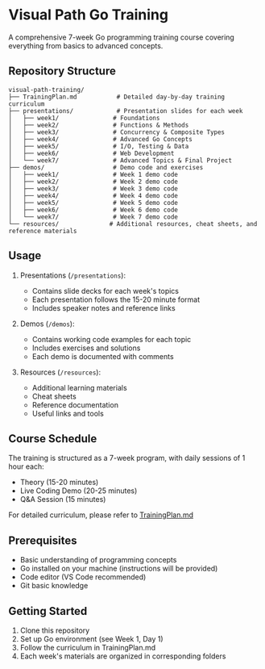 # Visual Path Go Training

A comprehensive 7-week Go programming training course covering everything from basics to advanced concepts.

## Repository Structure

```
visual-path-training/
├── TrainingPlan.md           # Detailed day-by-day training curriculum
├── presentations/            # Presentation slides for each week
│   ├── week1/               # Foundations
│   ├── week2/               # Functions & Methods
│   ├── week3/               # Concurrency & Composite Types
│   ├── week4/               # Advanced Go Concepts
│   ├── week5/               # I/O, Testing & Data
│   ├── week6/               # Web Development
│   └── week7/               # Advanced Topics & Final Project
├── demos/                   # Demo code and exercises
│   ├── week1/               # Week 1 demo code
│   ├── week2/               # Week 2 demo code
│   ├── week3/               # Week 3 demo code
│   ├── week4/               # Week 4 demo code
│   ├── week5/               # Week 5 demo code
│   ├── week6/               # Week 6 demo code
│   └── week7/               # Week 7 demo code
└── resources/              # Additional resources, cheat sheets, and reference materials
```

## Usage

1. Presentations (`/presentations`):
   - Contains slide decks for each week's topics
   - Each presentation follows the 15-20 minute format
   - Includes speaker notes and reference links

2. Demos (`/demos`):
   - Contains working code examples for each topic
   - Includes exercises and solutions
   - Each demo is documented with comments

3. Resources (`/resources`):
   - Additional learning materials
   - Cheat sheets
   - Reference documentation
   - Useful links and tools

## Course Schedule

The training is structured as a 7-week program, with daily sessions of 1 hour each:
- Theory (15-20 minutes)
- Live Coding Demo (20-25 minutes)
- Q&A Session (15 minutes)

For detailed curriculum, please refer to [TrainingPlan.md](TrainingPlan.md)

## Prerequisites

- Basic understanding of programming concepts
- Go installed on your machine (instructions will be provided)
- Code editor (VS Code recommended)
- Git basic knowledge

## Getting Started

1. Clone this repository
2. Set up Go environment (see Week 1, Day 1)
3. Follow the curriculum in TrainingPlan.md
4. Each week's materials are organized in corresponding folders
